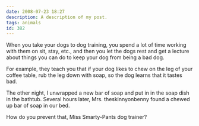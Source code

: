 ```yaml
---
date: 2008-07-23 18:27
description: A description of my post.
tags: animals
id: 382
---
```

When you take your dogs to dog training, you spend a lot of time working with them on sit, stay, etc., and then you let the dogs rest and get a lecture about things you can do to keep your dog from being a bad dog.

For example, they teach you that if your dog likes to chew on the leg of your coffee table, rub the leg down with soap, so the dog learns that it tastes bad.
<!--more-->
The other night, I unwrapped a new bar of soap and put in in the soap dish in the bathtub.  Several hours later, Mrs. theskinnyonbenny found a chewed up bar of soap in our bed.

How do you prevent that, Miss Smarty-Pants dog trainer?